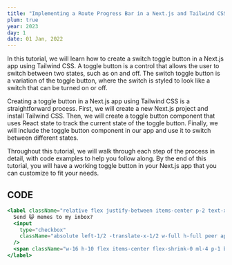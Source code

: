 ```yaml
---
title: "Implementing a Route Progress Bar in a Next.js and Tailwind CSS App"
plum: true
year: 2023
day: 1
date: 01 Jan, 2022
---
```


In this tutorial, we will learn how to create a switch toggle button in a Next.js app using Tailwind CSS. A toggle button is a control that allows the user to switch between two states, such as on and off. The switch toggle button is a variation of the toggle button, where the switch is styled to look like a switch that can be turned on or off.

Creating a toggle button in a Next.js app using Tailwind CSS is a straightforward process. First, we will create a new Next.js project and install Tailwind CSS. Then, we will create a toggle button component that uses React state to track the current state of the toggle button. Finally, we will include the toggle button component in our app and use it to switch between different states.

Throughout this tutorial, we will walk through each step of the process in detail, with code examples to help you follow along. By the end of this tutorial, you will have a working toggle button in your Next.js app that you can customize to fit your needs.

## CODE

```jsx
<label className="relative flex justify-between items-center p-2 text-xl">
  Send 😺 memes to my inbox?
  <input
    type="checkbox"
    className="absolute left-1/2 -translate-x-1/2 w-full h-full peer appearance-none rounded-md"
  />
  <span className="w-16 h-10 flex items-center flex-shrink-0 ml-4 p-1 bg-gray-300 rounded-full duration-300 ease-in-out peer-checked:bg-green-400 after:w-8 after:h-8 after:bg-white after:rounded-full after:shadow-md after:duration-300 peer-checked:after:translate-x-6"></span>
</label>
```
